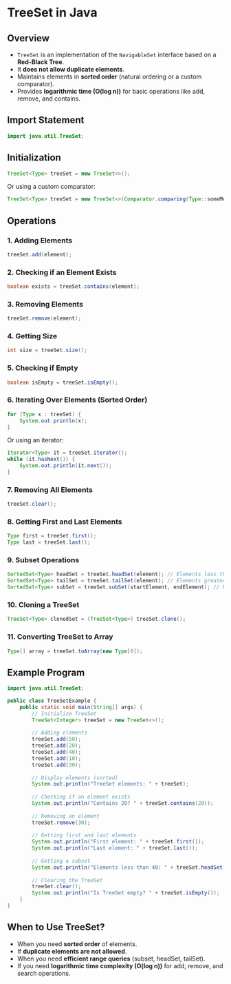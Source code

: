 # TreeSet in Java

## Overview

- `TreeSet` is an implementation of the `NavigableSet` interface based on a **Red-Black Tree**.
- It **does not allow duplicate elements**.
- Maintains elements in **sorted order** (natural ordering or a custom comparator).
- Provides **logarithmic time (O(log n))** for basic operations like add, remove, and contains.

## Import Statement

```java
import java.util.TreeSet;
```

## Initialization

```java
TreeSet<Type> treeSet = new TreeSet<>();
```

Or using a custom comparator:

```java
TreeSet<Type> treeSet = new TreeSet<>(Comparator.comparing(Type::someMethod));
```

## Operations

### 1. Adding Elements

```java
treeSet.add(element);
```

### 2. Checking if an Element Exists

```java
boolean exists = treeSet.contains(element);
```

### 3. Removing Elements

```java
treeSet.remove(element);
```

### 4. Getting Size

```java
int size = treeSet.size();
```

### 5. Checking if Empty

```java
boolean isEmpty = treeSet.isEmpty();
```

### 6. Iterating Over Elements (Sorted Order)

```java
for (Type x : treeSet) {
    System.out.println(x);
}
```

Or using an iterator:

```java
Iterator<Type> it = treeSet.iterator();
while (it.hasNext()) {
    System.out.println(it.next());
}
```

### 7. Removing All Elements

```java
treeSet.clear();
```

### 8. Getting First and Last Elements

```java
Type first = treeSet.first();
Type last = treeSet.last();
```

### 9. Subset Operations

```java
SortedSet<Type> headSet = treeSet.headSet(element); // Elements less than `element`
SortedSet<Type> tailSet = treeSet.tailSet(element); // Elements greater than or equal to `element`
SortedSet<Type> subSet = treeSet.subSet(startElement, endElement); // Range
```

### 10. Cloning a TreeSet

```java
TreeSet<Type> clonedSet = (TreeSet<Type>) treeSet.clone();
```

### 11. Converting TreeSet to Array

```java
Type[] array = treeSet.toArray(new Type[0]);
```

## Example Program

```java
import java.util.TreeSet;

public class TreeSetExample {
    public static void main(String[] args) {
        // Initialize TreeSet
        TreeSet<Integer> treeSet = new TreeSet<>();
      
        // Adding elements
        treeSet.add(50);
        treeSet.add(20);
        treeSet.add(40);
        treeSet.add(10);
        treeSet.add(30);
      
        // Display elements (sorted)
        System.out.println("TreeSet elements: " + treeSet);
      
        // Checking if an element exists
        System.out.println("Contains 20? " + treeSet.contains(20));
      
        // Removing an element
        treeSet.remove(30);
      
        // Getting first and last elements
        System.out.println("First element: " + treeSet.first());
        System.out.println("Last element: " + treeSet.last());
      
        // Getting a subset
        System.out.println("Elements less than 40: " + treeSet.headSet(40));
      
        // Clearing the TreeSet
        treeSet.clear();
        System.out.println("Is TreeSet empty? " + treeSet.isEmpty());
    }
}
```

## When to Use TreeSet?

- When you need **sorted order** of elements.
- If **duplicate elements are not allowed**.
- When you need **efficient range queries** (subset, headSet, tailSet).
- If you need **logarithmic time complexity (O(log n))** for add, remove, and search operations.
